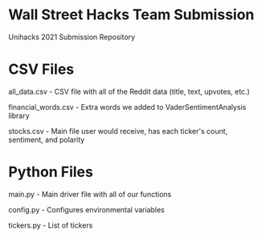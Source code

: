 # Wall Street Hacks Team Submission
Unihacks 2021 Submission Repository

# CSV Files
all_data.csv - CSV file with all of the Reddit data (title, text, upvotes, etc.)

financial_words.csv - Extra words we added to VaderSentimentAnalysis library

stocks.csv - Main file user would receive, has each ticker's count, sentiment, and polarity

# Python Files
main.py - Main driver file with all of our functions

config.py - Configures environmental variables

tickers.py - List of tickers
